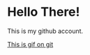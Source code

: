 # Hello There! 

This is my github account.

[This is gif on git](https://media1.giphy.com/media/BzyTuYCmvSORqs1ABM/giphy.gif?cid=ecf05e47d04wni9o5xyjcglu37yl8d4kl1ilryse5j35npx6&rid=giphy.gif&ct=g)
